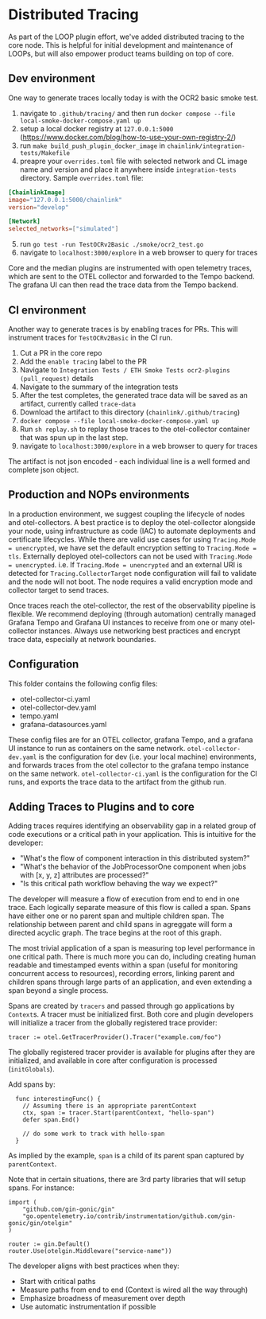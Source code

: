 # Distributed Tracing

As part of the LOOP plugin effort, we've added distributed tracing to the core node. This is helpful for initial development and maintenance of LOOPs, but will also empower product teams building on top of core. 

## Dev environment

One way to generate traces locally today is with the OCR2 basic smoke test. 

1. navigate to `.github/tracing/` and then run `docker compose --file local-smoke-docker-compose.yaml up`
2. setup a local docker registry at `127.0.0.1:5000` (https://www.docker.com/blog/how-to-use-your-own-registry-2/)
3. run `make build_push_plugin_docker_image` in `chainlink/integration-tests/Makefile`
4. preapre your `overrides.toml` file with selected network and CL image name and version and place it anywhere
inside `integration-tests` directory. Sample `overrides.toml` file:
```toml
[ChainlinkImage]
image="127.0.0.1:5000/chainlink"
version="develop"

[Network]
selected_networks=["simulated"]
```
5. run `go test -run TestOCRv2Basic ./smoke/ocr2_test.go`
6. navigate to `localhost:3000/explore` in a web browser to query for traces

Core and the median plugins are instrumented with open telemetry traces, which are sent to the OTEL collector and forwarded to the Tempo backend. The grafana UI can then read the trace data from the Tempo backend.



## CI environment

Another way to generate traces is by enabling traces for PRs. This will instrument traces for `TestOCRv2Basic` in the CI run. 

1. Cut a PR in the core repo
2. Add the `enable tracing` label to the PR
3. Navigate to `Integration Tests / ETH Smoke Tests ocr2-plugins (pull_request)` details
4. Navigate to the summary of the integration tests
5. After the test completes, the generated trace data will be saved as an artifact, currently called `trace-data`
6. Download the artifact to this directory (`chainlink/.github/tracing`)
7. `docker compose --file local-smoke-docker-compose.yaml up`
8. Run `sh replay.sh` to replay those traces to the otel-collector container that was spun up in the last step. 
9. navigate to `localhost:3000/explore` in a web browser to query for traces

The artifact is not json encoded - each individual line is a well formed and complete json object.


## Production and NOPs environments

In a production environment, we suggest coupling the lifecycle of nodes and otel-collectors. A best practice is to deploy the otel-collector alongside your node, using infrastructure as code (IAC) to automate deployments and certificate lifecycles. While there are valid use cases for using `Tracing.Mode = unencrypted`, we have set the default encryption setting to `Tracing.Mode = tls`. Externally deployed otel-collectors can not be used with `Tracing.Mode = unencrypted`. i.e. If `Tracing.Mode = unencrypted` and an external URI is detected for `Tracing.CollectorTarget` node configuration will fail to validate and the node will not boot. The node requires a valid encryption mode and collector target to send traces.

Once traces reach the otel-collector, the rest of the observability pipeline is flexible. We recommend deploying (through automation) centrally managed Grafana Tempo and Grafana UI instances to receive from one or many otel-collector instances. Always use networking best practices and encrypt trace data, especially at network boundaries.

## Configuration
This folder contains the following config files:
* otel-collector-ci.yaml
* otel-collector-dev.yaml
* tempo.yaml
* grafana-datasources.yaml

These config files are for an OTEL collector, grafana Tempo, and a grafana UI instance to run as containers on the same network.
`otel-collector-dev.yaml` is the configuration for dev (i.e. your local machine) environments, and forwards traces from the otel collector to the grafana tempo instance on the same network. 
`otel-collector-ci.yaml` is the configuration for the CI runs, and exports the trace data to the artifact from the github run.

## Adding Traces to Plugins and to core

Adding traces requires identifying an observability gap in a related group of code executions or a critical path in your application. This is intuitive for the developer:

- "What's the flow of component interaction in this distributed system?"
- "What's the behavior of the JobProcessorOne component when jobs with [x, y, z] attributes are processed?"
- "Is this critical path workflow behaving the way we expect?"

The developer will measure a flow of execution from end to end in one trace. Each logically separate measure of this flow is called a span. Spans have either one or no parent span and multiple children span. The relationship between parent and child spans in agreggate will form a directed acyclic graph. The trace begins at the root of this graph.

The most trivial application of a span is measuring top level performance in one critical path. There is much more you can do, including creating human readable and timestamped events within a span (useful for monitoring concurrent access to resources), recording errors, linking parent and children spans through large parts of an application, and even extending a span beyond a single process.

Spans are created by `tracers` and passed through go applications by `Context`s. A tracer must be initialized first. Both core and plugin developers will initialize a tracer from the globally registered trace provider:

```
tracer := otel.GetTracerProvider().Tracer("example.com/foo")
```

The globally registered tracer provider is available for plugins after they are initialized, and available in core after configuration is processed (`initGlobals`).

Add spans by:
```
  func interestingFunc() {
    // Assuming there is an appropriate parentContext
	ctx, span := tracer.Start(parentContext, "hello-span")
	defer span.End()

	// do some work to track with hello-span
  }
```
As implied by the example, `span` is a child of its parent span captured by `parentContext`.


Note that in certain situations, there are 3rd party libraries that will setup spans. For instance:

```
import (
	"github.com/gin-gonic/gin"
	"go.opentelemetry.io/contrib/instrumentation/github.com/gin-gonic/gin/otelgin"
)

router := gin.Default()
router.Use(otelgin.Middleware("service-name"))
```

The developer aligns with best practices when they:
- Start with critical paths
- Measure paths from end to end (Context is wired all the way through)
- Emphasize broadness of measurement over depth
- Use automatic instrumentation if possible